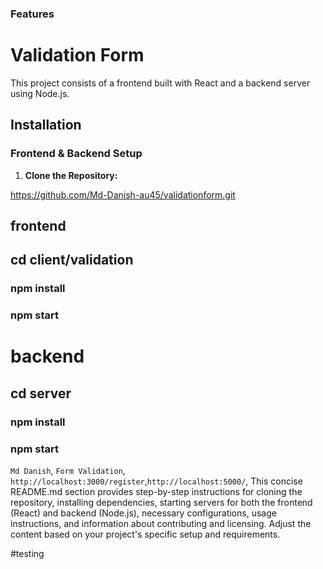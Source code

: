 ### Features

# Validation Form

This project consists of a frontend built with React and a backend server using Node.js.

## Installation

### Frontend & Backend Setup

1. **Clone the Repository:**

  https://github.com/Md-Danish-au45/validationform.git
  
## frontend
## cd client/validation
### npm install
### npm start
# backend
## cd server
### npm install
### npm start

 `Md Danish`, `Form Validation`, `http://localhost:3000/register`,`http://localhost:5000/`, 
This concise README.md section provides step-by-step instructions for cloning the repository, installing dependencies, starting servers for both the frontend (React) and backend (Node.js), necessary configurations, usage instructions, and information about contributing and licensing. Adjust the content based on your project's specific setup and requirements.

 #testing


